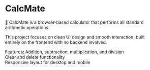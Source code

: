 # CalcMate
📌 CalcMate is a browser-based calculator that performs all standard arithmetic operations. 

This project focuses on clean UI design and smooth interaction, built entirely on the frontend with no backend involved.  

Features: 
Addition, subtraction, multiplication, and division  
Clear and delete functionality  
Responsive layout for desktop and mobile
